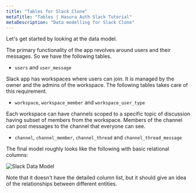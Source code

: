```yaml
---
title: "Tables for Slack Clone"
metaTitle: "Tables | Hasura Auth Slack Tutorial"
metaDescription: "Data modelling for Slack Clone"
---
```


Let's get started by looking at the data model.

The primary functionality of the app revolves around users and their messages. So we have the following tables.

- `users` and `user_message`

Slack app has workspaces where users can join. It is managed by the owner and the admins of the workspace. The following tables takes care of this requirement.

- `workspace`, `workspace_member` and `workspace_user_type`

Each workspace can have channels scoped to a specific topic of discussion having subset of members from the workspace. Members of the channel can post messages to the channel that everyone can see.

- `channel`, `channel_member`, `channel_thread` and `channel_thread_message`

The final model roughly looks like the following with basic relational columns:

![Slack Data Model](https://graphql-engine-cdn.hasura.io/learn-hasura/assets/graphql-hasura-auth/slack-datamodel.png)

Note that it doesn't have the detailed column list, but it should give an idea of the relationships between different entities.